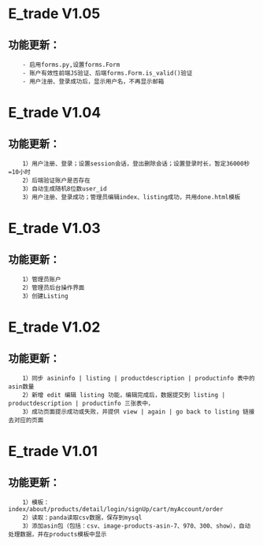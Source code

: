 # E_trade V1.05
## 功能更新：
        - 启用forms.py,设置forms.Form
        - 账户有效性前端JS验证、后端forms.Form.is_valid()验证
        - 用户注册、登录成功后，显示用户名，不再显示邮箱

# E_trade V1.04
## 功能更新：
        1）用户注册、登录；设置session会话，登出删除会话；设置登录时长，暂定36000秒=10小时
        2）后端验证账户是否存在
        3）自动生成随机8位数user_id
        3）用户注册、登录成功；管理员编辑index、listing成功，共用done.html模板

# E_trade V1.03
## 功能更新：
        1）管理员账户
        2）管理员后台操作界面
        3）创建Listing

# E_trade V1.02
## 功能更新：
        1）同步 asininfo | listing | productdescription | productinfo 表中的asin数量
        2）新增 edit 编辑 listing 功能，编辑完成后，数据提交到 listing | productdescription | productinfo 三张表中，
        3）成功页面提示成功或失败，并提供 view | again | go back to listing 链接去对应的页面

# E_trade V1.01
## 功能更新：
        1）模板：index/about/products/detail/login/signUp/cart/myAccount/order
        2）读取：panda读取csv数据，保存到mysql
        3）添加asin包（包括：csv、image-products-asin-7、970、300、show），自动处理数据，并在products模板中显示

